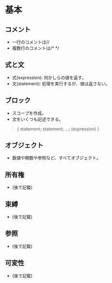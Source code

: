 # 基本
## コメント
* 一行のコメントは//
* 複数行のコメントは/* */

## 式と文
* 式(expression): 何かしらの値を返す。
* 文(statement): 処理を実行するが、値は返さない。

## ブロック
* スコープを作成。
* 文をいくつも記述できる。
> { statement; statement; ...; (expression) }

## オブジェクト
* 数値や関数や参照など、すべてオブジェクト。

## 所有権
* (後で記載)

## 束縛
* (後で記載)

## 参照
* (後で記載)

## 可変性
* (後で記載)